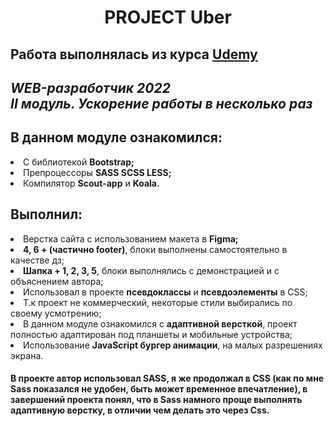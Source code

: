<h1 align="center">PROJECT Uber <br>
  <h2> Работа выполнялась из курса <a href="https://www.udemy.com/course/webdeveloper/"> Udemy </a> <h2> 
    <i><b> WEB-разработчик 2022 <br> II модуль. Ускорение работы в несколько раз</b></i>
    <h2> В данном модуле ознакомился: </h2>
    <li> С библиотекой <b>Bootstrap;</b> <li>
         Препроцессоры <b>SASS SCSS LESS;</b>
    <li> Компилятор <b>Scout-app</b> и <b>Koala.</b> </li>
    <h2> Выполнил: </h2>
    <li> Верстка сайта с использованием макета в <b>Figma;</b> </li>
    <li> <b>4, 6 + (частично footer)</b>, блоки выполнены самостоятельно в качестве дз; </li>
    <li> <b>Шапка + 1, 2, 3, 5</b>, блоки выполнялись с демонстрацией и с объяснением автора; </li>
    <li> Использовал в проекте <b>псевдоклассы</b> и <b>псевдоэлементы</b> в CSS; </li>
    <li> Т.к проект не коммерческий, некоторые стили выбирались по своему усмотрению;</li>
    <li> В данном модуле ознакомился с <b>адаптивной версткой</b>, проект полностью адаптирован под планшеты и мобильные устройства; </li>
    <li> Использование <b>JavaScript бургер анимации</b>, на малых разрешениях экрана. </li>
    <h4> В проекте автор использовал SASS, я же продолжал в CSS (как по мне Sass показался не удобен, быть может временное впечатление), в завершений проекта понял, что в Sass намного проще выполнять адаптивную верстку, в отличии чем делать это через Css.
